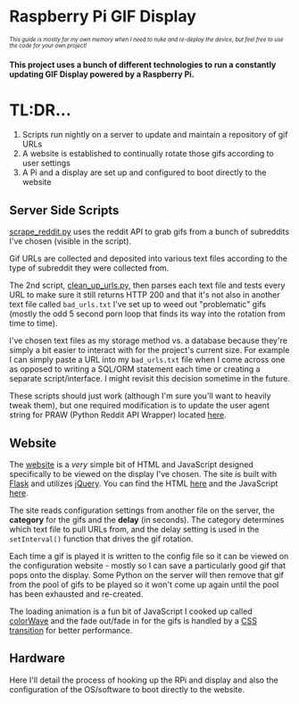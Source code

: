 # Raspberry Pi GIF Display
<sub><sup>*This guide is mostly for my own memory when I need to nuke and re-deploy the device, but feel free to use the code for your own project!*</sup></sub>

#### This project uses a bunch of different technologies to run a constantly updating GIF Display powered by a Raspberry Pi.

# TL:DR...
1. Scripts run nightly on a server to update and maintain a repository of gif URLs
2. A website is established to continually rotate those gifs according to user settings
3. A Pi and a display are set up and configured to boot directly to the website

## Server Side Scripts
[scrape_reddit.py](https://github.com/kershner/RPi_Display/blob/master/rpi_display/scripts/scrape_reddit.py) uses the reddit API to grab gifs from a bunch of subreddits I've chosen (visible in the script).  

Gif URLs are collected and deposited into various text files according to the type of subreddit they were collected from.  

The 2nd script, [clean_up_urls.py](https://github.com/kershner/RPi_Display/blob/master/rpi_display/scripts/clean_up_urls.py), then parses each text file and tests every URL to make sure it still returns HTTP 200 and that it's not also in another text file called `bad_urls.txt` I've set up to weed out "problematic" gifs (mostly the odd 5 second porn loop that finds its way into the rotation from time to time).

I've chosen text files as my storage method vs. a database because they're simply a bit easier to interact with for the project's current size.  For example I can simply paste a URL into my `bad_urls.txt` file when I come across one as opposed to writing a SQL/ORM statement each time or creating a separate script/interface.  I might revisit this decision sometime in the future.

These scripts should just work (although I'm sure you'll want to heavily tweak them), but one required modification is to update the user agent string for PRAW (Python Reddit API Wrapper) located [here](https://github.com/kershner/RPi_Display/blob/master/rpi_display/scripts/scrape_reddit.py#L142).

## Website
The [website](http://www.kershner.org/pi_display) is a *very* simple bit of HTML and JavaScript designed specifically to be viewed on the display I've chosen.  The site is built with [Flask](http://flask.pocoo.org/) and utilizes [jQuery](https://jquery.com/).  You can find the HTML [here](https://github.com/kershner/RPi_Display/tree/master/rpi_display/app/templates) and the JavaScript [here](https://github.com/kershner/RPi_Display/tree/master/rpi_display/app/static/js).

The site reads configuration settings from another file on the server, the **category** for the gifs and the **delay** (in seconds). The category determines which text file to pull URLs from, and the delay setting is used in the `setInterval()` function that drives the gif rotation.  

Each time a gif is played it is written to the config file so it can be viewed on the configuration website - mostly so I can save a particularly good gif that pops onto the display.  Some Python on the server will then remove that gif from the pool of gifs to be played so it won't come up again until the pool has been exhausted and re-created.

The loading animation is a fun bit of JavaScript I cooked up called [colorWave](http://codepen.io/kershner/pen/Yyyzjz) and the fade out/fade in for the gifs is handled by a [CSS transition](https://github.com/kershner/RPi_Display/blob/master/rpi_display/app/static/css/pi_display.css#L6) for better performance.

## Hardware
Here I'll detail the process of hooking up the RPi and display and also the configuration of the OS/software to boot directly to the website.
